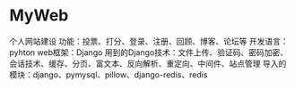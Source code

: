 # MyWeb
个人网站建设
功能：投票、打分、登录、注册、回顾、博客、论坛等
开发语言：pyhton
web框架：Django
用到的Django技术：文件上传、验证码、密码加密、会话技术、缓存、分页、富文本、反向解析、重定向、中间件、站点管理
导入的模块：django、pymysql、pillow、django-redis、redis
